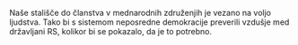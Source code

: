 Naše stališče do članstva v mednarodnih združenjih je vezano na voljo ljudstva. Tako bi s sistemom neposredne demokracije preverili vzdušje med državljani RS, kolikor bi se pokazalo, da je to potrebno.
